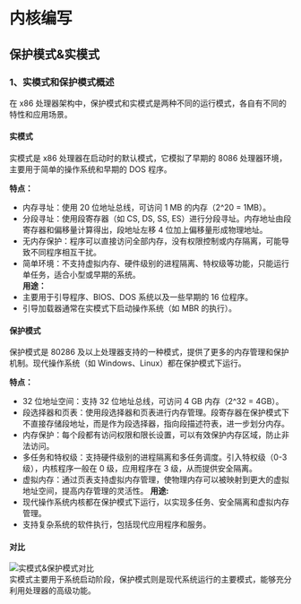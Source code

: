 # 内核编写
## 保护模式&实模式
### 1、实模式和保护模式概述
在 x86 处理器架构中，保护模式和实模式是两种不同的运行模式，各自有不同的特性和应用场景。  
#### 实模式
实模式是 x86 处理器在启动时的默认模式，它模拟了早期的 8086 处理器环境，主要用于简单的操作系统和早期的 DOS 程序。  

**特点：**  
- 内存寻址：使用 20 位地址总线，可访问 1 MB 的内存（2^20 = 1MB）。  
- 分段寻址：使用段寄存器（如 CS, DS, SS, ES）进行分段寻址。内存地址由段寄存器和偏移量计算得出，段地址左移 4 位加上偏移量形成物理地址。  
- 无内存保护：程序可以直接访问全部内存，没有权限控制或内存隔离，可能导致不同程序相互干扰。  
- 简单环境：不支持虚拟内存、硬件级别的进程隔离、特权级等功能，只能运行单任务，适合小型或早期的系统。  
**用途：**  
- 主要用于引导程序、BIOS、DOS 系统以及一些早期的 16 位程序。  
- 引导加载器通常在实模式下启动操作系统（如 MBR 的执行）。  

#### 保护模式
保护模式是 80286 及以上处理器支持的一种模式，提供了更多的内存管理和保护机制。现代操作系统（如 Windows、Linux）都在保护模式下运行。  

**特点：**  
- 32 位地址空间：支持 32 位地址总线，可访问 4 GB 内存（2^32 = 4GB）。
- 段选择器和页表：使用段选择器和页表进行内存管理。段寄存器在保护模式下不直接存储段地址，而是作为段选择器，指向段描述符表，进一步划分内存。
- 内存保护：每个段都有访问权限和限长设置，可以有效保护内存区域，防止非法访问。
- 多任务和特权级：支持硬件级别的进程隔离和多任务调度。引入特权级（0-3 级），内核程序一般在 0 级，应用程序在 3 级，从而提供安全隔离。
- 虚拟内存：通过页表支持虚拟内存管理，使物理内存可以被映射到更大的虚拟地址空间，提高内存管理的灵活性。
**用途:**  
- 现代操作系统内核都在保护模式下运行，以实现多任务、安全隔离和虚拟内存管理。
- 支持复杂系统的软件执行，包括现代应用程序和服务。

#### 对比
![实模式&保护模式对比](mode_comparison.png)  
实模式主要用于系统启动阶段，保护模式则是现代系统运行的主要模式，能够充分利用处理器的高级功能。  
